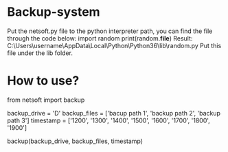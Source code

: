 # Backup-system
Put the netsoft.py file to the python interpreter path, you can find the file through the code below:
import random
print(random.__file__)
Result:
C:\Users\username\AppData\Local\Python\Python36\lib\random.py
Put this file under the lib folder.

# How to use?
from netsoft import backup

backup_drive = 'D'
backup_files = ['bacup path 1', 'backup path 2', 'backup path 3']
timestamp = ['1200', '1300', '1400', '1500', '1600', '1700', '1800', '1900']

backup(backup_drive, backup_files, timestamp)
